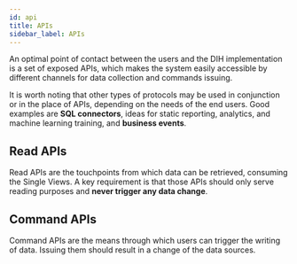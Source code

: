 ```yaml
---
id: api
title: APIs
sidebar_label: APIs
---
```


An optimal point of contact between the users and the DIH implementation is a set of exposed APIs, which makes the 
system easily accessible by different channels for data collection and commands issuing.

It is worth noting that other types of protocols may be used in conjunction or in the place of APIs, depending on the
needs of the end users. Good examples are **SQL connectors**, ideas for static reporting, analytics, and machine learning
training, and **business events**.

## Read APIs

Read APIs are the touchpoints from which data can be retrieved, consuming the Single Views. A key requirement is that
those APIs should only serve reading purposes and **never trigger any data change**.

## Command APIs

Command APIs are the means through which users can trigger the writing of data. Issuing them should result in a change
of the data sources.
